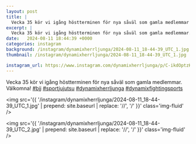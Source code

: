 ```yaml
---
layout: post
title: |
  Vecka 35 kör vi igång höstterminen för nya såväl som gamla medlemmar
excerpt: |
  Vecka 35 kör vi igång höstterminen för nya såväl som gamla medlemmar. Välkomna!    
date:   2024-08-11 18:44:39 +0000
categories: instagram
background: /instagram/dynamixherrljunga/2024-08-11_18-44-39_UTC_1.jpg
thumbnail: /instagram/dynamixherrljunga/2024-08-11_18-44-39_UTC_1.jpg

instagram_url: https://www.instagram.com/dynamixherrljunga/p/C-ikdOptzKF
---
```

Vecka 35 kör vi igång höstterminen för nya såväl som gamla medlemmar. Välkomna! [#bjj](https://www.instagram.com/explore/tags/bjj/) [#sportjujutsu](https://www.instagram.com/explore/tags/sportjujutsu/) [#dynamixherrljunga](https://www.instagram.com/explore/tags/dynamixherrljunga/) [#dynamixfightingsports](https://www.instagram.com/explore/tags/dynamixfightingsports/)



<img src='{{ '/instagram/dynamixherrljunga/2024-08-11_18-44-39_UTC_1.jpg' | prepend: site.baseurl | replace: '//', '/' }}' class='img-fluid' />


<img src='{{ '/instagram/dynamixherrljunga/2024-08-11_18-44-39_UTC_2.jpg' | prepend: site.baseurl | replace: '//', '/' }}' class='img-fluid' />
